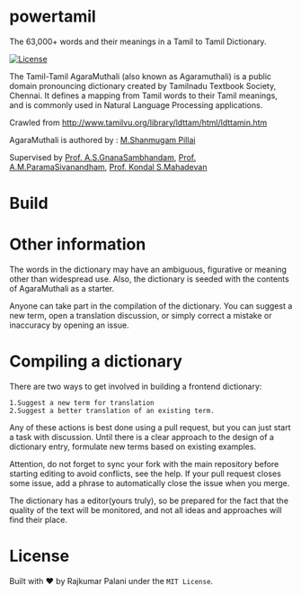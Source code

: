 # powertamil

The 63,000+ words and their meanings in a Tamil to Tamil Dictionary.

[![License](https://img.shields.io/:license-mit-blue.svg)](./LICENSE.md)

The Tamil-Tamil AgaraMuthali (also known as Agaramuthali) is a public domain pronouncing dictionary created by Tamilnadu Textbook Society, Chennai. It defines a mapping from Tamil words to their Tamil meanings, and is commonly used in Natural Language Processing applications.


Crawled from http://www.tamilvu.org/library/ldttam/html/ldttamin.htm

AgaraMuthali is authored by :
[M.Shanmugam Pillai]()

Supervised by
    [Prof. A.S.GnanaSambhandam](),
    [Prof. A.M.ParamaSivanandham](),
    [Prof. Kondal S.Mahadevan]()

# Build




# Other information
The words in the dictionary may have an ambiguous, figurative or meaning other than widespread use. Also, the dictionary is seeded with the contents of AgaraMuthali as a starter.

Anyone can take part in the compilation of the dictionary. You can suggest a new term, open a translation discussion, or simply correct a mistake or inaccuracy by opening an issue.


# Compiling a dictionary
There are two ways to get involved in building a frontend dictionary:

    1.Suggest a new term for translation
    2.Suggest a better translation of an existing term.

Any of these actions is best done using a pull request, but you can just start a task with discussion. Until there is a clear approach to the design of a dictionary entry, formulate new terms based on existing examples.

Attention, do not forget to sync your fork with the main repository before starting editing to avoid conflicts, see the help. If your pull request closes some issue, add a phrase to automatically close the issue when you merge.

The dictionary has a editor(yours truly), so be prepared for the fact that the quality of the text will be monitored, and not all ideas and approaches will find their place.


# License
Built with ♥ by Rajkumar Palani under the `MIT License`.
